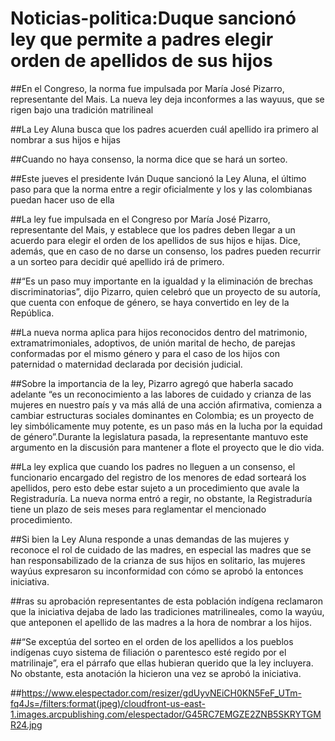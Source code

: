 # Noticias-politica:Duque sancionó ley que permite a padres elegir orden de apellidos de sus hijos

##En el Congreso, la norma fue impulsada por María José Pizarro, representante del Mais. La nueva ley deja inconformes a las wayuus, que se rigen bajo una tradición matrilineal

##La Ley Aluna busca que los padres acuerden cuál apellido ira primero al nombrar a sus hijos e hijas

##Cuando no haya consenso, la norma dice que se hará un sorteo.

##Este jueves el presidente Iván Duque sancionó la Ley Aluna, el último paso para que la norma entre a regir oficialmente y los y las colombianas puedan hacer uso de ella

##La ley fue impulsada en el Congreso por María José Pizarro, representante del Mais, y establece que los padres deben llegar a un acuerdo para elegir el orden de los apellidos de sus hijos e hijas. Dice, además, que en caso de no darse un consenso, los padres pueden recurrir a un sorteo para decidir qué apellido irá de primero.

##“Es un paso muy importante en la igualdad y la eliminación de brechas discriminatorias”, dijo Pizarro, quien celebró que un proyecto de su autoría, que cuenta con enfoque de género, se haya convertido en ley de la República.

##La nueva norma aplica para hijos reconocidos dentro del matrimonio, extramatrimoniales, adoptivos, de unión marital de hecho, de parejas conformadas por el mismo género y para el caso de los hijos con paternidad o maternidad declarada por decisión judicial.

##Sobre la importancia de la ley, Pizarro agregó que haberla sacado adelante “es un reconocimiento a las labores de cuidado y crianza de las mujeres en nuestro país y va más allá de una acción afirmativa, comienza a cambiar estructuras sociales dominantes en Colombia; es un proyecto de ley simbólicamente muy potente, es un paso más en la lucha por la equidad de género”.Durante la legislatura pasada, la representante mantuvo este argumento en la discusión para mantener a flote el proyecto que le dio vida.

##La ley explica que cuando los padres no lleguen a un consenso, el funcionario encargado del registro de los menores de edad sorteará los apellidos, pero esto debe estar sujeto a un procedimiento que avale la Registraduría. La nueva norma entró a regir, no obstante, la Registraduría tiene un plazo de seis meses para reglamentar el mencionado procedimiento.

##Si bien la Ley Aluna responde a unas demandas de las mujeres y reconoce el rol de cuidado de las madres, en especial las madres que se han responsabilizado de la crianza de sus hijos en solitario, las mujeres wayúus expresaron su inconformidad con cómo se aprobó la entonces iniciativa.

##ras su aprobación representantes de esta población indígena reclamaron que la iniciativa dejaba de lado las tradiciones matrilineales, como la wayúu, que anteponen el apellido de las madres a la hora de nombrar a los hijos. 

##“Se exceptúa del sorteo en el orden de los apellidos a los pueblos indígenas cuyo sistema de filiación o parentesco esté regido por el matrilinaje”, era el párrafo que ellas hubieran querido que la ley incluyera. No obstante, esta anotación la hicieron una vez se aprobó la iniciativa.

##https://www.elespectador.com/resizer/gdUyvNEiCH0KN5FeF_UTm-fq4Js=/filters:format(jpeg)/cloudfront-us-east-1.images.arcpublishing.com/elespectador/G45RC7EMGZE2ZNB5SKRYTGMR24.jpg